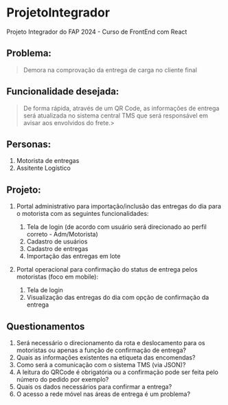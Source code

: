 # ProjetoIntegrador
Projeto Integrador do FAP 2024 - Curso de FrontEnd com React

## Problema:
>Demora na comprovação da entrega de carga no cliente final

## Funcionalidade desejada:
>De forma rápida, através de um QR Code, as informações de entrega será atualizada no sistema central TMS que será responsável
>em avisar aos envolvidos do frete.>

## Personas:
1. Motorista de entregas
2. Assitente Logístico

## Projeto:
1. Portal administrativo para importação/inclusão das entregas do dia para o motorista com as seguintes funcionalidades:
    1. Tela de login (de acordo com usuário será direcionado ao perfil correto - Adm/Motorista)
    2. Cadastro de usuários
    3. Cadastro de entregas
    4. Importação das entregas em lote

2. Portal operacional para confirmação do status de entrega pelos motoristas (foco em mobile):
    1. Tela de login
    2. Visualização das entregas do dia com opção de confirmação da entrega

## Questionamentos
1. Será necessário o direcionamento da rota e deslocamento para os motoristas ou apenas a função de confirmação de entrega?
2. Quais as informações existentes na etiqueta das encomendas?
3. Como será a comunicação com o sistema TMS (via JSON)?
4. A leitura do QRCode é obrigatória ou a confirmação pode ser feita pelo número do pedido por exemplo?
5. Quais os dados necessários para confirmar a entrega?
6. O acesso a rede móvel nas áreas de entrega é um problema?
